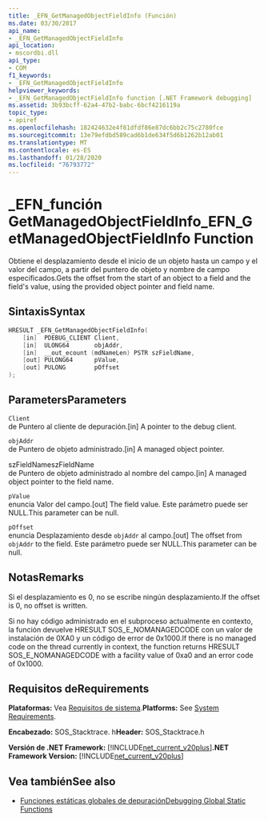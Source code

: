 ```yaml
---
title: _EFN_GetManagedObjectFieldInfo (Función)
ms.date: 03/30/2017
api_name:
- _EFN_GetManagedObjectFieldInfo
api_location:
- mscordbi.dll
api_type:
- COM
f1_keywords:
- _EFN_GetManagedObjectFieldInfo
helpviewer_keywords:
- _EFN_GetManagedObjectFieldInfo function [.NET Framework debugging]
ms.assetid: 3b93bcff-62a4-47b2-babc-6bcf4216119a
topic_type:
- apiref
ms.openlocfilehash: 182424632e4f81dfdf86e87dc6bb2c75c2780fce
ms.sourcegitcommit: 13e79efdbd589cad6b1de634f5d6b1262b12ab01
ms.translationtype: MT
ms.contentlocale: es-ES
ms.lasthandoff: 01/28/2020
ms.locfileid: "76793772"
---
```

# <a name="_efn_getmanagedobjectfieldinfo-function"></a><span data-ttu-id="aae83-102">\_EFN\_función GetManagedObjectFieldInfo</span><span class="sxs-lookup"><span data-stu-id="aae83-102">\_EFN\_GetManagedObjectFieldInfo Function</span></span>
<span data-ttu-id="aae83-103">Obtiene el desplazamiento desde el inicio de un objeto hasta un campo y el valor del campo, a partir del puntero de objeto y nombre de campo especificados.</span><span class="sxs-lookup"><span data-stu-id="aae83-103">Gets the offset from the start of an object to a field and the field's value, using the provided object pointer and field name.</span></span>  
  
## <a name="syntax"></a><span data-ttu-id="aae83-104">Sintaxis</span><span class="sxs-lookup"><span data-stu-id="aae83-104">Syntax</span></span>  
  
```cpp  
HRESULT _EFN_GetManagedObjectFieldInfo(  
    [in]  PDEBUG_CLIENT Client,  
    [in]  ULONG64       objAddr,  
    [in]  __out_ecount (mdNameLen) PSTR szFieldName,  
    [out] PULONG64      pValue,  
    [out] PULONG        pOffset  
);  
```  
  
## <a name="parameters"></a><span data-ttu-id="aae83-105">Parameters</span><span class="sxs-lookup"><span data-stu-id="aae83-105">Parameters</span></span>  
 `Client`  
 <span data-ttu-id="aae83-106">de Puntero al cliente de depuración.</span><span class="sxs-lookup"><span data-stu-id="aae83-106">[in] A pointer to the debug client.</span></span>  
  
 `objAddr`  
 <span data-ttu-id="aae83-107">de Puntero de objeto administrado.</span><span class="sxs-lookup"><span data-stu-id="aae83-107">[in] A managed object pointer.</span></span>  
  
 <span data-ttu-id="aae83-108">szFieldName</span><span class="sxs-lookup"><span data-stu-id="aae83-108">szFieldName</span></span>  
 <span data-ttu-id="aae83-109">de Puntero de objeto administrado al nombre del campo.</span><span class="sxs-lookup"><span data-stu-id="aae83-109">[in] A managed object pointer to the field name.</span></span>  
  
 `pValue`  
 <span data-ttu-id="aae83-110">enuncia Valor del campo.</span><span class="sxs-lookup"><span data-stu-id="aae83-110">[out] The field value.</span></span> <span data-ttu-id="aae83-111">Este parámetro puede ser NULL.</span><span class="sxs-lookup"><span data-stu-id="aae83-111">This parameter can be null.</span></span>  
  
 `pOffset`  
 <span data-ttu-id="aae83-112">enuncia Desplazamiento desde `objAddr` al campo.</span><span class="sxs-lookup"><span data-stu-id="aae83-112">[out] The offset from `objAddr` to the field.</span></span> <span data-ttu-id="aae83-113">Este parámetro puede ser NULL.</span><span class="sxs-lookup"><span data-stu-id="aae83-113">This parameter can be null.</span></span>  
  
## <a name="remarks"></a><span data-ttu-id="aae83-114">Notas</span><span class="sxs-lookup"><span data-stu-id="aae83-114">Remarks</span></span>  
 <span data-ttu-id="aae83-115">Si el desplazamiento es 0, no se escribe ningún desplazamiento.</span><span class="sxs-lookup"><span data-stu-id="aae83-115">If the offset is 0, no offset is written.</span></span>  
  
 <span data-ttu-id="aae83-116">Si no hay código administrado en el subproceso actualmente en contexto, la función devuelve HRESULT SOS_E_NOMANAGEDCODE con un valor de instalación de 0XA0 y un código de error de 0x1000.</span><span class="sxs-lookup"><span data-stu-id="aae83-116">If there is no managed code on the thread currently in context, the function returns HRESULT SOS_E_NOMANAGEDCODE with a facility value of 0xa0 and an error code of 0x1000.</span></span>  
  
## <a name="requirements"></a><span data-ttu-id="aae83-117">Requisitos de</span><span class="sxs-lookup"><span data-stu-id="aae83-117">Requirements</span></span>  
 <span data-ttu-id="aae83-118">**Plataformas:** Vea [Requisitos de sistema](../../../../docs/framework/get-started/system-requirements.md).</span><span class="sxs-lookup"><span data-stu-id="aae83-118">**Platforms:** See [System Requirements](../../../../docs/framework/get-started/system-requirements.md).</span></span>  
  
 <span data-ttu-id="aae83-119">**Encabezado:** SOS_Stacktrace. h</span><span class="sxs-lookup"><span data-stu-id="aae83-119">**Header:** SOS_Stacktrace.h</span></span>  
  
 <span data-ttu-id="aae83-120">**Versión de .NET Framework:** [!INCLUDE[net_current_v20plus](../../../../includes/net-current-v20plus-md.md)]</span><span class="sxs-lookup"><span data-stu-id="aae83-120">**.NET Framework Version:** [!INCLUDE[net_current_v20plus](../../../../includes/net-current-v20plus-md.md)]</span></span>  
  
## <a name="see-also"></a><span data-ttu-id="aae83-121">Vea también</span><span class="sxs-lookup"><span data-stu-id="aae83-121">See also</span></span>

- [<span data-ttu-id="aae83-122">Funciones estáticas globales de depuración</span><span class="sxs-lookup"><span data-stu-id="aae83-122">Debugging Global Static Functions</span></span>](debugging-global-static-functions.md)
